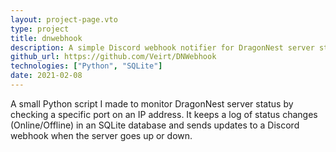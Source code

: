 ```yaml
---
layout: project-page.vto
type: project
title: dnwebhook
description: A simple Discord webhook notifier for DragonNest server status.
github_url: https://github.com/Veirt/DNWebhook
technologies: ["Python", "SQLite"]
date: 2021-02-08
---
```


A small Python script I made to monitor DragonNest server status by checking a
specific port on an IP address. It keeps a log of status changes
(Online/Offline) in an SQLite database and sends updates to a Discord webhook
when the server goes up or down.
